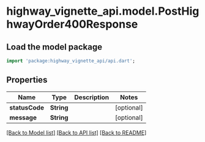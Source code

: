 # highway_vignette_api.model.PostHighwayOrder400Response

## Load the model package
```dart
import 'package:highway_vignette_api/api.dart';
```

## Properties
Name | Type | Description | Notes
------------ | ------------- | ------------- | -------------
**statusCode** | **String** |  | [optional] 
**message** | **String** |  | [optional] 

[[Back to Model list]](../README.md#documentation-for-models) [[Back to API list]](../README.md#documentation-for-api-endpoints) [[Back to README]](../README.md)


